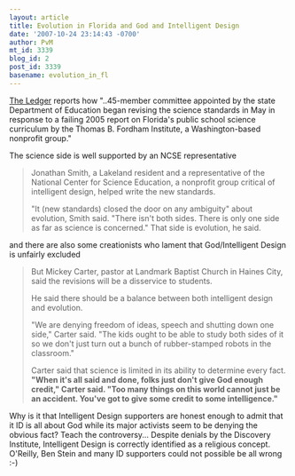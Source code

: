 ```yaml
---
layout: article
title: Evolution in Florida and God and Intelligent Design
date: '2007-10-24 23:14:43 -0700'
author: PvM
mt_id: 3339
blog_id: 2
post_id: 3339
basename: evolution_in_fl
---
```

[The Ledger](http://www.theledger.com/article/20071024/NEWS/710240475/1004) reports how "..45-member committee appointed by the state Department of Education began revising the science standards in May in response to a failing 2005 report on Florida's public school science curriculum by the Thomas B. Fordham Institute, a Washington-based nonprofit group."

The science side is well supported by an NCSE representative


> Jonathan Smith, a Lakeland resident and a representative of the National Center for Science Education, a nonprofit group critical of intelligent design, helped write the new standards.
> 
> "It (new standards) closed the door on any ambiguity" about evolution, Smith said. "There isn't both sides. There is only one side as far as science is concerned." That side is evolution, he said.

and there are also some creationists who lament that God/Intelligent Design is unfairly excluded

> But Mickey Carter, pastor at Landmark Baptist Church in Haines City, said the revisions will be a disservice to students.
> 
> He said there should be a balance between both intelligent design and evolution.
> 
> "We are denying freedom of ideas, speech and shutting down one side," Carter said. "The kids ought to be able to study both sides of it so we don't just turn out a bunch of rubber-stamped robots in the classroom."
> 
> Carter said that science is limited in its ability to determine every fact. **"When it's all said and done, folks just don't give God enough credit," Carter said. "Too many things on this world cannot just be an accident. You've got to give some credit to some intelligence."**

Why is it that Intelligent Design supporters are honest enough to admit that it ID is all about God while its major activists seem to be denying the obvious fact?
Teach the controversy... Despite denials by the Discovery Institute, Intelligent Design is correctly identified as a religious concept. O'Reilly, Ben Stein and many ID supporters could not possible be all wrong :-)
